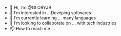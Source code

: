 - 👋 Hi, I’m @GLORYJB
- 👀 I’m interested in ...Deveping softwares
- 🌱 I’m currently learning ... many languages
- 💞️ I’m looking to collaborate on ... with tech industries
- 📫 How to reach me ...

<!---
GLORYJB/GLORYJB is a ✨ special ✨ repository because its `README.md` (this file) appears on your GitHub profile.
You can click the Preview link to take a look at your changes.
--->
